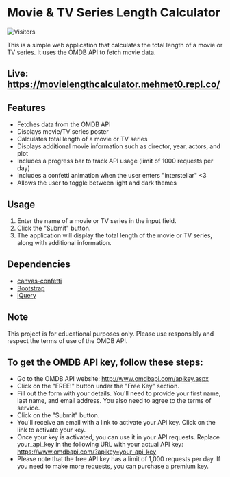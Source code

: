 # Movie & TV Series Length Calculator
![Visitors](https://api.visitorbadge.io/api/visitors?path=https%3A%2F%2Fgithub.com%2Fmehmetkahya0%2FTV-Series-Length-Calculator&label=VISITORS&countColor=%23263759)

This is a simple web application that calculates the total length of a movie or TV series. It uses the OMDB API to fetch movie data.
## Live: https://movielengthcalculator.mehmet0.repl.co/

## Features

- Fetches data from the OMDB API
- Displays movie/TV series poster
- Calculates total length of a movie or TV series
- Displays additional movie information such as director, year, actors, and plot
- Includes a progress bar to track API usage (limit of 1000 requests per day)
- Includes a confetti animation when the user enters "interstellar" <3
- Allows the user to toggle between light and dark themes

## Usage

1. Enter the name of a movie or TV series in the input field.
2. Click the "Submit" button.
3. The application will display the total length of the movie or TV series, along with additional information.

## Dependencies

- [canvas-confetti](https://www.npmjs.com/package/canvas-confetti)
- [Bootstrap](https://getbootstrap.com/)
- [jQuery](https://jquery.com/)

## Note

This project is for educational purposes only. Please use responsibly and respect the terms of use of the OMDB API.

## To get the OMDB API key, follow these steps:

- Go to the OMDB API website: http://www.omdbapi.com/apikey.aspx
- Click on the "FREE!" button under the "Free Key" section.
- Fill out the form with your details. You'll need to provide your first name, last name, and email address. You also need to agree to the terms of service.
- Click on the "Submit" button.
- You'll receive an email with a link to activate your API key. Click on the link to activate your key.
- Once your key is activated, you can use it in your API requests. Replace your_api_key in the following URL with your actual API key: https://www.omdbapi.com/?apikey=your_api_key
- Please note that the free API key has a limit of 1,000 requests per day. If you need to make more requests, you can purchase a premium key.

